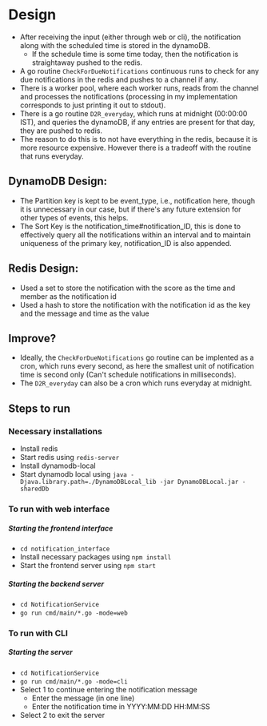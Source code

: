 # Design

- After receiving the input (either through web or cli), the notification along with the scheduled time is stored in the dynamoDB.
    - If the schedule time is some time today, then the notification is straightaway pushed to the redis.
- A go routine `CheckForDueNotifications` continuous runs to check for any due notifications in the redis and pushes to a channel if any.
- There is a worker pool, where each worker runs, reads from the channel and processes the notifications (processing in my implementation corresponds to just printing it out to stdout).
- There is a go routine `D2R_everyday`, which runs at midnight (00:00:00 IST), and queries the dynamoDB, if any entries are present for that day, they are pushed to redis.
- The reason to do this is to not have everything in the redis, because it is more resource expensive. However there is a tradeoff with the routine that runs everyday.

## DynamoDB Design:
- The Partition key is kept to be event_type, i.e., notification here, though it is unnecessary in our case, but if there's any future extension for other types of events, this helps.
- The Sort Key is the notification_time#notification_ID, this is done to effectively query all the notifications within an interval and to maintain uniqueness of the primary key, notification_ID is also appended.

## Redis Design:
- Used a set to store the notification with the score as the time and member as the notification id
- Used a hash to store the notification with the notification id as the key and the message and time as the value

## Improve?
- Ideally, the `CheckForDueNotifications` go routine can be implented as a cron, which runs every second, as here the smallest unit of notification time is second only (Can't schedule notifications in milliseconds).
- The `D2R_everyday` can also be a cron which runs everyday at midnight.

## Steps to run

### Necessary installations
- Install redis
- Start redis using `redis-server`
- Install dynamodb-local
- Start dynamodb local using `java -Djava.library.path=./DynamoDBLocal_lib -jar DynamoDBLocal.jar -sharedDb`

### To run with web interface

##### Starting the frontend interface
- `cd notification_interface`
- Install necessary packages using `npm install`
- Start the frontend server using `npm start`

##### Starting the backend server
- `cd NotificationService`
- `go run cmd/main/*.go -mode=web`

### To run with CLI

##### Starting the server
- `cd NotificationService`
- `go run cmd/main/*.go -mode=cli`
- Select 1 to continue entering the notification message
    - Enter the message (in one line)
    - Enter the notification time in YYYY:MM:DD HH:MM:SS
- Select 2 to exit the server

